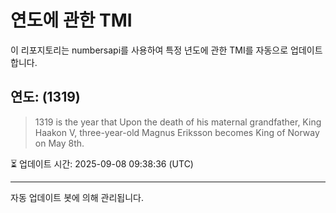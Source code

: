 
# 연도에 관한 TMI

이 리포지토리는 numbersapi를 사용하여 특정 년도에 관한 TMI를 자동으로 업데이트합니다.

## 연도: (1319)
> 1319 is the year that Upon the death of his maternal grandfather, King Haakon V, three-year-old Magnus Eriksson becomes King of Norway on May 8th.

⏳ 업데이트 시간: 2025-09-08 09:38:36 (UTC)

---
자동 업데이트 봇에 의해 관리됩니다.
